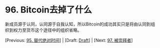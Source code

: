 # 96. Bitcoin去掉了什么

新成员源于认同，认同源于自我认知，所以Bitcoin的成功其实只是将由认同到组织到权力至货币这个途径中的组织省略。

[Previous: [95. 替代绝对时间](95.md)] | [Draft: [Draft](../Draft.md)] | [Next: [97. 被崇拜者](97.md)]